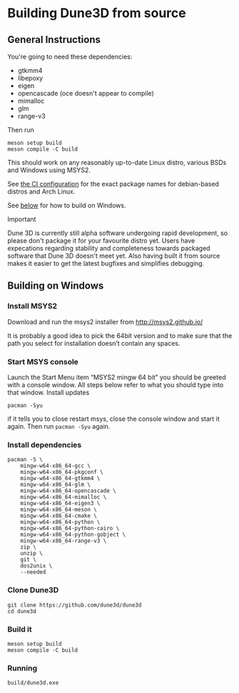 # Building Dune3D from source

## General Instructions

You're going to need these dependencies:

 - gtkmm4
 - libepoxy
 - eigen
 - opencascade (oce doesn't appear to compile)
 - mimalloc
 - glm
 - range-v3

Then run
```
meson setup build
meson compile -C build
```

This should work on any reasonably up-to-date Linux distro, various BSDs and Windows using MSYS2.

See [the CI configuration](../.github/workflows/all.yml) for the exact package names for debian-based distros and Arch Linux.

See [below](#building-on-windows) for how to build on Windows.

> [!IMPORTANT]
> Dune 3D is currently still alpha software undergoing rapid development, so please don't package it for
> your favourite distro yet. Users have expecations regarding stability and completeness towards packaged
> software that Dune 3D doesn't meet yet. Also having built it from source makes it easier to get the
> latest bugfixes and simplifies debugging.


## Building on Windows

### Install MSYS2

Download and run the msys2 installer from http://msys2.github.io/

It is probably a good idea to pick the 64bit version and to make sure that the path you select for installation doesn’t contain any spaces.

### Start MSYS console

Launch the Start Menu item “MSYS2 mingw 64 bit” you should be greeted with a console window. All steps below refer to what you should type into that window.
Install updates

```
pacman -Syu
```

if it tells you to close restart msys, close the console window and start it again. Then run `pacman -Syu` again.

### Install dependencies

```
pacman -S \
	mingw-w64-x86_64-gcc \
	mingw-w64-x86_64-pkgconf \
	mingw-w64-x86_64-gtkmm4 \
	mingw-w64-x86_64-glm \
	mingw-w64-x86_64-opencascade \
	mingw-w64-x86_64-mimalloc \
	mingw-w64-x86_64-eigen3 \
	mingw-w64-x86_64-meson \
	mingw-w64-x86_64-cmake \
	mingw-w64-x86_64-python \
	mingw-w64-x86_64-python-cairo \
	mingw-w64-x86_64-python-gobject \
	mingw-w64-x86_64-range-v3 \
	zip \
	unzip \
	git \
	dos2unix \
	--needed
```

### Clone Dune3D

```
git clone https://github.com/dune3d/dune3d
cd dune3d
```

### Build it

```
meson setup build
meson compile -C build
```

### Running

```
build/dune3d.exe
```

